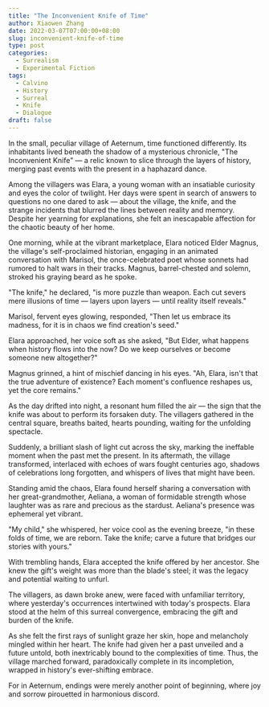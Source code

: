 ```yaml
---
title: "The Inconvenient Knife of Time"
author: Xiaowen Zhang
date: 2022-03-07T07:00:00+08:00
slug: inconvenient-knife-of-time
type: post
categories:
  - Surrealism
  - Experimental Fiction
tags:
  - Calvino
  - History
  - Surreal
  - Knife
  - Dialogue
draft: false
---
```


In the small, peculiar village of Aeternum, time functioned differently. Its inhabitants lived beneath the shadow of a mysterious chronicle, "The Inconvenient Knife" — a relic known to slice through the layers of history, merging past events with the present in a haphazard dance. 

Among the villagers was Elara, a young woman with an insatiable curiosity and eyes the color of twilight. Her days were spent in search of answers to questions no one dared to ask — about the village, the knife, and the strange incidents that blurred the lines between reality and memory. Despite her yearning for explanations, she felt an inescapable affection for the chaotic beauty of her home.

One morning, while at the vibrant marketplace, Elara noticed Elder Magnus, the village's self-proclaimed historian, engaging in an animated conversation with Marisol, the once-celebrated poet whose sonnets had rumored to halt wars in their tracks. Magnus, barrel-chested and solemn, stroked his graying beard as he spoke.

"The knife," he declared, "is more puzzle than weapon. Each cut severs mere illusions of time — layers upon layers — until reality itself reveals."

Marisol, fervent eyes glowing, responded, "Then let us embrace its madness, for it is in chaos we find creation's seed."

Elara approached, her voice soft as she asked, "But Elder, what happens when history flows into the now? Do we keep ourselves or become someone new altogether?"

Magnus grinned, a hint of mischief dancing in his eyes. "Ah, Elara, isn't that the true adventure of existence? Each moment's confluence reshapes us, yet the core remains."

As the day drifted into night, a resonant hum filled the air — the sign that the knife was about to perform its forsaken duty. The villagers gathered in the central square, breaths baited, hearts pounding, waiting for the unfolding spectacle.

Suddenly, a brilliant slash of light cut across the sky, marking the ineffable moment when the past met the present. In its aftermath, the village transformed, interlaced with echoes of wars fought centuries ago, shadows of celebrations long forgotten, and whispers of lives that might have been.

Standing amid the chaos, Elara found herself sharing a conversation with her great-grandmother, Aeliana, a woman of formidable strength whose laughter was as rare and precious as the stardust. Aeliana's presence was ephemeral yet vibrant.

"My child," she whispered, her voice cool as the evening breeze, "in these folds of time, we are reborn. Take the knife; carve a future that bridges our stories with yours."

With trembling hands, Elara accepted the knife offered by her ancestor. She knew the gift's weight was more than the blade's steel; it was the legacy and potential waiting to unfurl.

The villagers, as dawn broke anew, were faced with unfamiliar territory, where yesterday's occurrences intertwined with today's prospects. Elara stood at the helm of this surreal convergence, embracing the gift and burden of the knife.

As she felt the first rays of sunlight graze her skin, hope and melancholy mingled within her heart. The knife had given her a past unveiled and a future untold, both inextricably bound to the complexities of time. Thus, the village marched forward, paradoxically complete in its incompletion, wrapped in history's ever-shifting embrace.

For in Aeternum, endings were merely another point of beginning, where joy and sorrow pirouetted in harmonious discord.